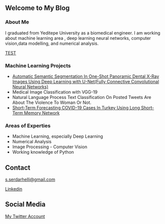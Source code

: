 ## Welcome to My Blog

### About Me

I graduated from Yeditepe University as a biomedical engineer. I am working about machine learning area , deep learning neural networks, computer vision,data modelling, and numerical analysis.



[ TEST ](/another-page.md)


### Machine Learning Projects

- [Automatic Semantic Segmentation In One-Shot Panoramic Dental X-Ray Images Using Deep Learning with U-Net(Fully Connective Convolutional Neural Networks)](https://github.com/SerdarHelli/Segmentation-of-Teeth-in-Panoramic-X-ray-Image-Using-U-Net)
- Medical Image Classification with VGG-19
- Natural Language Process Text Classification On Posted Tweets Are About The Violence To Woman Or Not.
- [Short-Term Forecasting COVID-19 Cases In Turkey Using Long Short-Term Memory Network](https://github.com/SerdarHelli/SHORT-TERM-FORECASTING-COVID-19-IN-TURKEY)



### Areas of Experties

- Machine Learning, especially Deep Learning
- Numerical Analysis
- Image Processing - Computer Vision
- Working knowledge of Python




## Contact 

[s.serdarhelli@gmail.com](mailto:s.serdarhelli@gmail.com)


[Linkedin](https://www.linkedin.com/in/selahattin-serdar-helli-85bb201a3/?originalSubdomain=tr)

## Social Media

[My Twitter Account](https://twitter.com/epitaph145)
